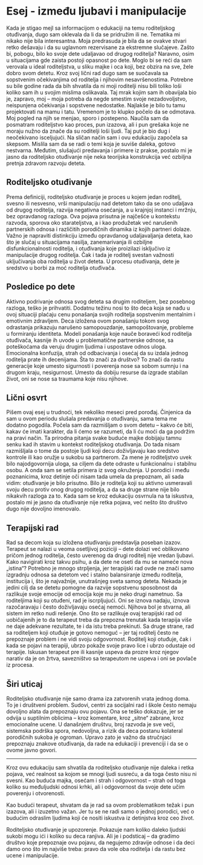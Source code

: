 # Esej - između ljubavi i manipulacije

Kada je stigao mejl sa informacijom o edukaciji na temu roditeljskog otuđivanja, dugo sam oklevala da li da se pridružim ili ne. Tematika mi nikako nije bila interesantna. Moja predrasuda je bila da se ovakve stvari retko dešavaju i da su uglavnom rezervisane za ekstremne slučajeve. Zašto bi, pobogu, bilo ko svoje dete udaljavao od drugog roditelja? Naravno, osim u situacijama gde zaista postoji opasnost po dete. Moglo bi se reći da sam verovala u ideal roditeljstva, u sliku majke i oca koji, bez obzira na sve, žele dobro svom detetu.
Kroz svoj lični rad dugo sam se suočavala sa sopstvenim očekivanjima od roditelja i njihovim nesavršenostima. Potrebne su bile godine rada da bih shvatila da ni moji roditelji nisu bili toliko loši koliko sam ih u svojim mislima oslikavala. Taj mrak kojim sam ih obavijala bio je, zapravo, moj – moja potreba da negde smestim svoje nezadovoljstvo, neispunjena očekivanja i sopstvene nedostatke. Najlakše je bilo tu tamu projektovati na mamu i tatu.
Vremenom je to klupko počelo da se odmotava. Moj pogled na njih se menjao, sporo i postepeno. Naučila sam da posmatram roditeljstvo kao proces, pun izazova, ali i pun grešaka koje ne moraju nužno da znače da su roditelji loši ljudi. Taj put je bio dug i neočekivano isceljujući.
Na sličan način sam i ovu edukaciju započela sa skepsom. Mislila sam da se radi o temi koja je suviše daleka, gotovo nestvarna. Međutim, slušajući predavanja i primere iz prakse, postalo mi je jasno da roditeljsko otuđivanje nije neka teorijska konstrukcija već ozbiljna pretnja zdravom razvoju deteta.

## Roditeljsko otuđivanje

Prema definiciji, roditeljsko otuđivanje je proces u kojem jedan roditelj, svesno ili nesvesno, vrši manipulaciju nad detetom tako da se ono udaljava od drugog roditelja, razvija negativna osećanja, a u krajnjoj instanci i mržnju, bez opravdanog razloga. Ova pojava prisutna je najčešće u kontekstu razvoda, sporova oko starateljstva, a i kao produžetak već narušenih partnerskih odnosa i različitih porodičnih dinamika iz kojih partneri dolaze.
Važno je napraviti distinkciju između opravdanog udaljavaljanja deteta, kao što je slučaj u situacijama nasilja, zanemarivanja ili ozbiljne disfunkcionalnosti roditelja, i otuđivanja koje proizilazi isključivo iz manipulacije drugog roditelja. 
Čak i tada je roditelj svestan važnosti uključivanja oba roditelja u život deteta. U procesu otuđivanja, dete je sredstvo u borbi za moć roditelja otuđivača.

## Posledice po dete

Aktivno podrivanje odnosa svog deteta sa drugim roditeljem, bez posebnog razloga, teško je prihvatiti. Dodatnu težinu nosi to što deca koja se nađu u ovoj situaciji plaćaju cenu ponašanja svojih roditelja sopstvenim mentalnim i emotivnim zdravljem. 
Deca izložena ovom ponašanju tokom svog odrastanja prikazuju narušeno samopouzdanje, samopoštovanje, probleme u formiranju identiteta. Modeli ponašanja koje nauče boraveći kod roditelja otuđivača, kasnije ih uvode u problematične partnerske odnose, sa poteškoćama da veruju drugim ljudima i uspostave odnos uloga.
Emocionalna konfuzija, strah od odbacivanja i osećaj da su izdala jednog roditelja prate ih decenijama.
Šta to znači za društvo? To znači da rastu generacije koje umesto sigurnosti i poverenja nose sa sobom sumnju i na drugom kraju, nesigurnost. Umesto da dobiju resurse da izgrade stabilan život, oni se nose sa traumama koje nisu njihove.

## Lični osvrt

Pišem ovaj esej u trudnoći, tek nekoliko meseci pred porođaj. Činjenica da sam u ovom periodu slušala predavanja o otuđivanju, sama tema me dodatno pogodila. Počela sam da razmišljam o svom detetu – kakvo će biti, kakav će imati karakter, da li ćemo se razumeti, da li ću moći da ga podržim na pravi način. Ta prirodna pitanja svake buduće majke dobijaju tamnu senku kad ih stavim u kontekst roditeljskog otuđivanja.
Do tada nisam razmišljala o tome da postoje ljudi koji decu doživljavaju kao sredstvo kontrole ili kao oružje u sukobu sa partnerom. Za mene je roditeljstvo uvek bilo najodgovornija uloga, sa ciljem da dete odraste u funkcionalnu i stabilnu osobu. A onda sam se setila primera iz svog okruženja.
U porodici i među poznanicima, kroz detinje oči nisam tada umela da prepoznam, ali sada vidim: otuđivanje je bilo prisutno. Bilo je roditelja koji su aktivno usmeravali svoju decu protiv onog drugog roditelja, a da sa druge strane nije bilo nikakvih razloga za to. Kada sam se kroz edukaciju osvrnula na ta iskustva, postalo mi je jasno da otuđivanje nije retka pojava, već nešto što društvo dugo nije dovoljno imenovalo.

## Terapijski rad

Rad sa decom koja su izložena otuđivanju predstavlja poseban izazov. Terapeut se nalazi u veoma osetljivoj poziciji – dete dolazi već oblikovano pričom jednog roditelja, često uverenog da drugi roditelj nije vredan ljubavi. Kako navigirati kroz takvu psihu, a da dete ne oseti da mu se nameće nova „istina“?
Potrebno je mnogo strpljenja, jer terapijski rad ovde ne znači samo izgradnju odnosa sa detetom već i stalno balansiranje između roditelja, institucija i, što je najvažnije, unutrašnjeg sveta samog deteta. Nekada je jedini cilj da se detetu pomogne da razvije sopstvenu sposobnost da razlikuje svoje emocije od emocija koje mu je neko drugi nametnuo.
Sa roditeljima koji su otuđeni, rad je iscrpljujući. Oni se iznova nadaju, iznova razočaravaju i često doživljavaju osećaj nemoći. Njihova bol je stvarna, ali sistem im retko nudi rešenje. Ono što se razlikuje ovaj terapijski rad od uobičajenih je to da terapeut treba da prepozna trenutak kada terapija više ne daje adekvane rezultate, te i da istu treba prekinuti.
Sa druge strane, rad sa roditeljem koji otuđuje je gotovo nemoguć – jer taj roditelj često ne prepoznaje problem i ne vidi svoju odgovornost. Roditelj koji otuđuje, čak i kada se pojavi na terapiji, ubrzo pokaže svoje pravo lice i ubrzo odustaje od terapije. Iskusan terapeut pre ili kasnije uspeva da prozre kroz njegov narativ da je on žrtva, savezništvo sa terapeutom ne uspeva i oni se povlače iz procesa.

## Širi uticaj

Roditeljsko otuđivanje nije samo drama iza zatvorenih vrata jednog doma. To je i društveni problem. Sudovi, centri za socijalni rad i škole često nemaju dovoljno alata da prepoznaju ovu pojavu. Ona se teško dokazuje, jer se odvija u suptilnim oblicima – kroz komentare, kroz „sitne“ zabrane, kroz emocionalne ucene.
U današnjem društvu, broj razvoda je sve veći, sistemska podrška spora, nedovoljna, a rizik da deca postanu kolateral porodičnih sukoba je ogroman. Upravo zato je važno da stručnjaci prepoznaju znakove otuđivanja, da rade na edukaciji i prevenciji i da se o ovome javno govori.

---

Kroz ovu edukaciju sam shvatila da roditeljsko otuđivanje nije daleka i retka pojava, već realnost sa kojom se mnogi ljudi susreću, a da toga često nisu ni svesni. Kao buduća majka, osećam i strah i odgovornost – strah od toga koliko su međuljudski odnosi krhki, ali i odgovornost da svoje dete učim poverenju i otvorenosti.

Kao budući terapeut, shvatam da je rad sa ovom problematikom težak i pun izazova, ali i izuzetno važan. Jer tu se ne radi samo o jednoj porodici, već o budućim odraslim ljudima koji će nositi iskustva iz detinjstva kroz ceo život.

Roditeljsko otuđivanje je upozorenje. Pokazuje nam koliko daleko ljudski sukobi mogu ići i koliko su deca ranjiva. Ali je i podsticaj – da gradimo društvo koje prepoznaje ovu pojavu, da negujemo zdravije odnose i da deci damo ono što im najviše treba: pravo da vole oba roditelja i da rastu bez ucene i manipulacije.
